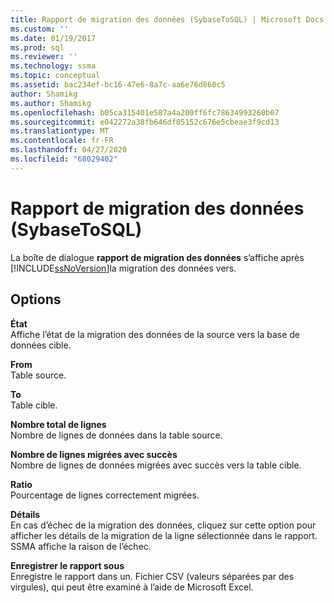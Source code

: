 ```yaml
---
title: Rapport de migration des données (SybaseToSQL) | Microsoft Docs
ms.custom: ''
ms.date: 01/19/2017
ms.prod: sql
ms.reviewer: ''
ms.technology: ssma
ms.topic: conceptual
ms.assetid: bac234ef-bc16-47e6-8a7c-aa6e76d860c5
author: Shamikg
ms.author: Shamikg
ms.openlocfilehash: b05ca315401e587a4a200ff6fc78634993260b07
ms.sourcegitcommit: e042272a38fb646df05152c676e5cbeae3f9cd13
ms.translationtype: MT
ms.contentlocale: fr-FR
ms.lasthandoff: 04/27/2020
ms.locfileid: "68029402"
---
```

# <a name="data-migration-report-sybasetosql"></a>Rapport de migration des données (SybaseToSQL)
La boîte de dialogue **rapport de migration des données** s’affiche après [!INCLUDE[ssNoVersion](../../includes/ssnoversion-md.md)]la migration des données vers.  
  
## <a name="options"></a>Options  
**État**  
Affiche l’état de la migration des données de la source vers la base de données cible.  
  
**From**  
Table source.  
  
**To**  
Table cible.  
  
**Nombre total de lignes**  
Nombre de lignes de données dans la table source.  
  
**Nombre de lignes migrées avec succès**  
Nombre de lignes de données migrées avec succès vers la table cible.  
  
**Ratio**  
Pourcentage de lignes correctement migrées.  
  
**Détails**  
En cas d’échec de la migration des données, cliquez sur cette option pour afficher les détails de la migration de la ligne sélectionnée dans le rapport. SSMA affiche la raison de l’échec.  
  
**Enregistrer le rapport sous**  
Enregistre le rapport dans un. Fichier CSV (valeurs séparées par des virgules), qui peut être examiné à l’aide de Microsoft Excel.  
  
